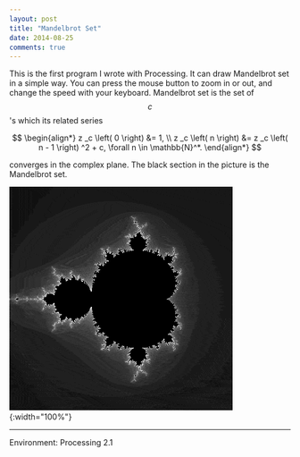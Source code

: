 ```yaml
---
layout: post
title: "Mandelbrot Set"
date: 2014-08-25
comments: true
---
```


This is the first program I wrote with Processing. It can draw Mandelbrot set in a simple way. You can press the mouse button to zoom in or out, and change the speed with your keyboard. Mandelbrot set is the set of $$c$$'s which its related series

$$
\begin{align*}
z _c \left( 0 \right) &= 1, \\
z _c \left( n \right) &= z _c \left( n - 1 \right) ^2 + c, \forall n \in \mathbb{N}^*.
\end{align*}
$$

converges in the complex plane. The black section in the picture is the Mandelbrot set.

![](/users/jcyang/assets/images/mandelbrot.gif){:width="100%"}

---

Environment: Processing 2.1